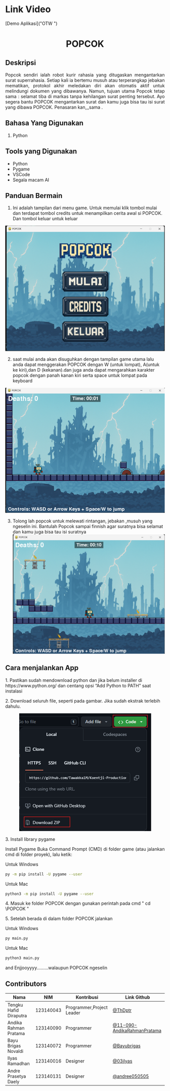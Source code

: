 # Link Video 

[Demo Aplikasi]("OTW ")


# <h1 align="center">POPCOK</h1>

##  Deskripsi

<p align="justify">
  Popcok sendiri ialah robot kurir rahasia yang ditugaskan 
mengantarkan surat superrahasia. Setiap kali ia bertemu musuh 
atau terperangkap jebakan mematikan, protokol akhir meledakan
diri  akan otomatis aktif untuk melindungi dokumen yang dibawanya. 
Namun, tujuan utama Popcok tetap sama : selamat tiba di markas 
tanpa kehilangan surat penting tersebut.  Ayo segera bantu POPCOK 
mengantarkan surat dan kamu juga bisa tau isi surat yang dibawa POPCOK.
Penasaran kan,,,sama .
</p>

## Bahasa Yang Digunakan

<ol>
    <li> Python</li>
</ol>

##  Tools yang Digunakan
- Python
- Pygame
- VSCode
- Segala macam AI


## Panduan Bermain

1. Ini adalah tampilan dari menu game. Untuk memulai klik tombol mulai
   dan terdapat tombol credits untuk menampilkan cerita awal si POPCOK.
   Dan tombol keluar untuk keluar 

![Tampilan menu!](POPCOK/README/halaman_mulai.png)

2. saat mulai anda akan disuguhkan dengan tampilan game utama 
   lalu anda dapat menggerakan POPCOK dengan W (untuk lompat),
   A(untuk ke kiri),dan D (kekanan).dan juga anda dapat mengarahkan
   karakter popcok dengan panah kanan kiri serta space untuk lompat
   pada keyboard 

![Lompat lompat!](POPCOK/README/awal_game.png)

3. Tolong lah popcok untuk melewati rintangan, jebakan ,musuh yang 
ngeselin ini. Bantulah Popcok sampai finnish agar suratnya bisa 
selamat dan kamu juga bisa tau isi suratnya 
![Good luck!](POPCOK/README/saat_finnish.png)




## Cara menjalankan App
<p>1. Pastikan sudah mendownload python dan jika belum installer di https://www.python.org/
      dan centang opsi “Add Python to PATH” saat instalasi</p>
<p>2. Download seluruh file, seperti pada gambar. Jika sudah ekstrak terlebih dahulu.</p>


<p align="center">
  <img src="POPCOK/README/zip.png" alt="Download File!" />
</p>
<p>3. Install library pygame</p>

<p align="justify">
Install Pygame Buka Command Prompt (CMD) di folder game 
(atau jalankan cmd di folder proyek), lalu ketik:
</p>

<p>Untuk Windows</p>

```bash
py -m pip install -U pygame --user
```

<p>Untuk Mac</p>

```bash
python3 -m pip install -U pygame --user
```
<p>4. Masuk ke folder POPCOK dengan gunakan perintah pada cmd " cd \POPCOK "</p>

<p>5. Setelah berada di dalam folder POPCOK jalankan </p>
<p>Untuk Windows</p>

```bash
py main.py

```

<p>Untuk Mac</p>

```bash
python3 main.py
```

<p>and Enjjooyyyy.........walaupun POPCOK ngeselin</p>


## Contributors

| Nama                      | NIM       | Kontribusi                 | Link Github                                                                  |
| --------------------------| --------- | -------------------------- | ---------------------------------------------------------------------------- |
| Tengku Hafid Diraputra    | 123140043 | Programmer,Project Leader  | [@ThDptr](https://github.com/ThDptr)                                         |
| Andika Rahman Pratama     | 123140090 | Programmer                 | [@11-090-AndikaRahmanPratama](https://github.com/11-090-AndikaRahmanPratama) |
| Bayu Brigas Novaldi       | 123140072 | Programmer                 | [@Bayubrigas](https://github.com/Bayubrigas)                                 |
| Ilyas Ramadhan            | 123140016 | Designer                   | [@03ilyas](https://github.com/03ilyas)                                       |
| Andre Prasetya Daely      | 123140131 | Designer                   | [@andree050505](http://github.com/andree050505)                              |

